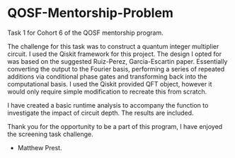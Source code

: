 # QOSF-Mentorship-Problem
Task 1 for Cohort 6 of the QOSF mentorship program.

The challenge for this task was to construct a quantum integer multiplier circuit. I used the Qiskit framework for this project.
The design I opted for was based on the suggested Ruiz-Perez, Garcia-Escartin paper. Essentially converting the output to the Fourier
basis, performing a series of repeated additions via conditional phase gates and transforming back into the computational basis.
I used the Qiskit provided QFT object, however it would only require simple modification to recreate this from scratch.

I have created a basic runtime analysis to accompany the function to investigate the impact of circuit depth. The results are included.

Thank you for the opportunity to be a part of this program, I have enjoyed the screening task challenge.

- Matthew Prest.
